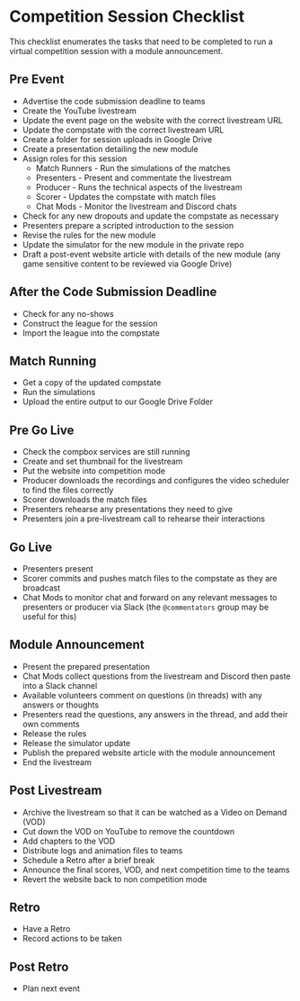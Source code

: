 # Competition Session Checklist

This checklist enumerates the tasks that need to be completed to run a virtual competition session with a module announcement.

## Pre Event

- Advertise the code submission deadline to teams
- Create the YouTube livestream
- Update the event page on the website with the correct livestream URL
- Update the compstate with the correct livestream URL
- Create a folder for session uploads in Google Drive
- Create a presentation detailing the new module
- Assign roles for this session
    - Match Runners - Run the simulations of the matches
    - Presenters - Present and commentate the livestream
    - Producer - Runs the technical aspects of the livestream
    - Scorer - Updates the compstate with match files
    - Chat Mods - Monitor the livestream and Discord chats
- Check for any new dropouts and update the compstate as necessary
- Presenters prepare a scripted introduction to the session
- Revise the rules for the new module
- Update the simulator for the new module in the private repo
- Draft a post-event website article with details of the new module (any game sensitive content to be reviewed via Google Drive)

## After the Code Submission Deadline

- Check for any no-shows
- Construct the league for the session
- Import the league into the compstate

## Match Running

- Get a copy of the updated compstate
- Run the simulations
- Upload the entire output to our Google Drive Folder

## Pre Go Live

- Check the compbox services are still running
- Create and set thumbnail for the livestream
- Put the website into competition mode
- Producer downloads the recordings and configures the video scheduler to find the files correctly
- Scorer downloads the match files
- Presenters rehearse any presentations they need to give
- Presenters join a pre-livestream call to rehearse their interactions

## Go Live

- Presenters present
- Scorer commits and pushes match files to the compstate as they are broadcast
- Chat Mods to monitor chat and forward on any relevant messages to presenters or producer via Slack (the `@commentators` group may be useful for this)

## Module Announcement

- Present the prepared presentation
- Chat Mods collect questions from the livestream and Discord then paste into a Slack channel
- Available volunteers comment on questions (in threads) with any answers or thoughts
- Presenters read the questions, any answers in the thread, and add their own comments
- Release the rules
- Release the simulator update
- Publish the prepared website article with the module announcement
- End the livestream

## Post Livestream

- Archive the livestream so that it can be watched as a Video on Demand (VOD)
- Cut down the VOD on YouTube to remove the countdown
- Add chapters to the VOD
- Distribute logs and animation files to teams
- Schedule a Retro after a brief break
- Announce the final scores, VOD, and next competition time to the teams
- Revert the website back to non competition mode

## Retro

- Have a Retro
- Record actions to be taken

## Post Retro

- Plan next event
